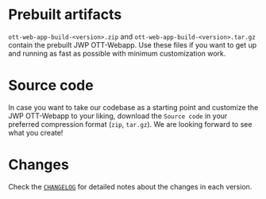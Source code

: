 # Prebuilt artifacts

`ott-web-app-build-<version>.zip` and `ott-web-app-build-<version>.tar.gz` contain the prebuilt JWP OTT-Webapp.
Use these files if you want to get up and running as fast as possible with minimum customization work.

# Source code

In case you want to take our codebase as a starting point and customize the JWP OTT-Webapp to your liking,
download the `Source code` in your preferred compression format (`zip`, `tar.gz`).
We are looking forward to see what you create!

# Changes

Check the [`CHANGELOG`](../CHANGELOG.md) for detailed notes about the changes in each version.

